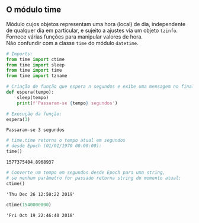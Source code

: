 ## O módulo time

Módulo cujos objetos representam uma hora (local) de dia, independente de
qualquer dia em particular, e sujeito a ajustes via um objeto `tzinfo`.  
Fornece várias funções para manipular valores de hora.  
Não confundir com a classe `time` do módulo `datetime`.

``` python
# Imports:
from time import ctime
from time import sleep
from time import time
from time import tzname    
```

``` python
# Criação de função que espera n segundos e exibe uma mensagem no final:
def espera(tempo):
    sleep(tempo)
    print(f'Passaram-se {tempo} segundos')
```

``` python
# Execução da função:
espera(3)
```

``` console
Passaram-se 3 segundos
```

``` python
# time.time retorna o tempo atual em segundos 
# desde Epoch (01/01/1970 00:00:00):
time()
```

``` console
1577375404.8968937
```

``` python
# Converte um tempo em segundos desde Epoch para uma string, 
# se nenhum parâmetro for passado retorna string do momento atual:
ctime()
```

``` console
'Thu Dec 26 12:50:22 2019'
```

``` python
ctime(1540000000)
```

``` console
'Fri Oct 19 22:46:40 2018'
```

